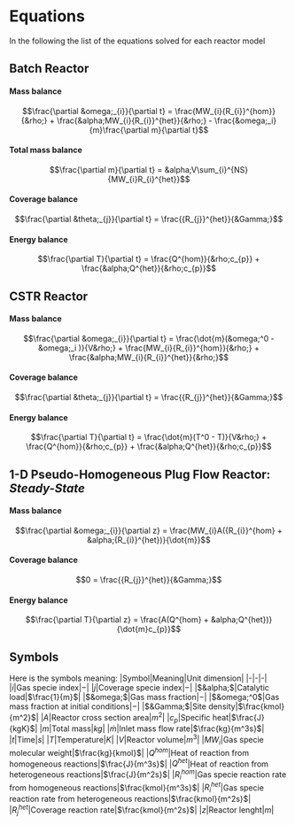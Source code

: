 # Equations
In the following the list of the equations solved for each reactor model



## **Batch Reactor**

#### Mass balance
```math
\frac{\partial &omega;_{i}}{\partial t} = \frac{MW_{i}{R_{i}}^{hom}}{&rho;} + \frac{&alpha;MW_{i}{R_{i}}^{het}}{&rho;} - \frac{&omega;_i}{m}\frac{\partial m}{\partial t}
```

#### Total mass balance
```math
\frac{\partial m}{\partial t} = &alpha;V\sum_{i}^{NS}{MW_{i}R_{i}^{het}}
```
#### Coverage balance
```math
\frac{\partial &theta;_{j}}{\partial t} = \frac{{R_{j}}^{het}}{&Gamma;}
```
#### Energy balance
```math
\frac{\partial T}{\partial t} = \frac{Q^{hom}}{&rho;c_{p}} + \frac{&alpha;Q^{het}}{&rho;c_{p}}
```


## **CSTR Reactor**

#### Mass balance
```math
\frac{\partial &omega;_{i}}{\partial t} = \frac{\dot{m}(&omega;^0 - &omega;_i )}{V&rho;} + \frac{MW_{i}{R_{i}}^{hom}}{&rho;} + \frac{&alpha;MW_{i}{R_{i}}^{het}}{&rho;}
```
#### Coverage balance
```math
\frac{\partial &theta;_{j}}{\partial t} = \frac{{R_{j}}^{het}}{&Gamma;}
```
#### Energy balance
```math
\frac{\partial T}{\partial t} = \frac{\dot{m}(T^0 - T)}{V&rho;} + \frac{Q^{hom}}{&rho;c_{p}} + \frac{&alpha;Q^{het}}{&rho;c_{p}}
```

## **1-D Pseudo-Homogeneous Plug Flow Reactor: *Steady-State***
#### Mass balance
```math
\frac{\partial &omega;_{i}}{\partial z} = \frac{MW_{i}A({R_{i}}^{hom} + &alpha;{R_{i}}^{het})}{\dot{m}}
```
#### Coverage balance
```math
0 = \frac{{R_{j}}^{het}}{&Gamma;}
```
#### Energy balance
```math
\frac{\partial T}{\partial z} = \frac{A(Q^{hom} + &alpha;Q^{het})}{\dot{m}c_{p}}
```

## Symbols
Here is the symbols meaning:
|Symbol|Meaning|Unit dimension|
|-|-|-|
|$i$|Gas specie index|$-$|
|$j$|Coverage specie index|$-$|
|$&alpha;$|Catalytic load|$\frac{1}{m}$|
|$&omega;$|Gas mass fraction|$-$|
|$&omega;^0$|Gas mass fraction at initial conditions|$-$|
|$&Gamma;$|Site density|$\frac{kmol}{m^2}$|
|$A$|Reactor cross section area|$m^2$|
|$c_{p}$|Specific heat|$\frac{J}{kgK}$|
|$m$|Total mass|$kg$|
|$\dot{m}$|Inlet mass flow rate|$\frac{kg}{m^3s}$|
|$t$|Time|$s$|
|$T$|Temperature|$K$|
|$V$|Reactor volume|$m^3$|
|$MW_{i}$|Gas specie molecular weight|$\frac{kg}{kmol}$|
|$Q^{hom}$|Heat of reaction from homogeneous reactions|$\frac{J}{m^3s}$|
|$Q^{het}$|Heat of reaction from heterogeneous reactions|$\frac{J}{m^2s}$|
|${R_{i}}^{hom}$|Gas specie reaction rate from homogeneous reactions|$\frac{kmol}{m^3s}$|
|${R_{i}}^{het}$|Gas specie reaction rate from heterogeneous reactions|$\frac{kmol}{m^2s}$|
|${R_{j}}^{het}$|Coverage reaction rate|$\frac{kmol}{m^2s}$|
|$z$|Reactor lenght|$m$|
